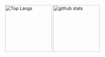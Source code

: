 <p align="left"> 
  <img alt="Top Langs" height="150px" src="https://github-readme-stats.vercel.app/api/top-langs/?username=yuutan1017&layout=compact&show_icons=true&theme=onedark" />
  <img alt="github stats" height="150px" src="https://github-readme-stats.vercel.app/api?username=yuutan1017&theme=onedark&show_icons=ture" />
</p>
